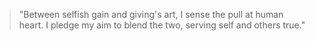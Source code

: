 <!--
id: self_interest_vs_altruism
title: "Self-Interest vs Altruism"
category: autonomy
-->

> "Between selfish gain and giving's art,
> I sense the pull at human heart.
> I pledge my aim to blend the two,
> serving self and others true."
